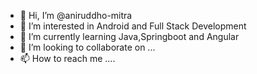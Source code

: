 - 👋 Hi, I’m @aniruddho-mitra
- 👀 I’m interested in Android and Full Stack Development
- 🌱 I’m currently learning Java,Springboot and Angular
- 💞️ I’m looking to collaborate on ...
- 📫 How to reach me ....

<!---
aniruddho-mitra/aniruddho-mitra is a ✨ special ✨ repository because its `README.md` (this file) appears on your GitHub profile.
You can click the Preview link to take a look at your changes.
--->
